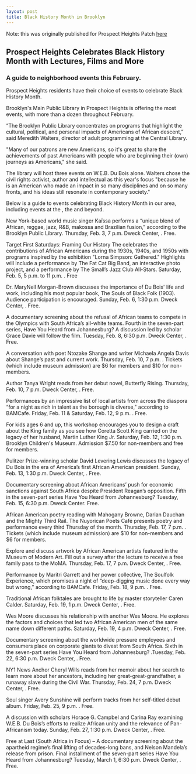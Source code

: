 ```yaml
---
layout: post
title: Black History Month in Brooklyn
---
```



Note: this was originally published for Prospect Heights Patch [here](http://patch.com/new-york/prospectheights/prospect-heights-celebrates-black-history-month-with-660d3d272e)

## Prospect Heights Celebrates Black History Month with Lectures, Films and More
### A guide to neighborhood events this February.

Prospect Heights residents have their choice of events to celebrate Black History Month.

Brooklyn's Main Public Library in Prospect Heights is offering the most events, with more than a dozen throughout February.

“The Brooklyn Public Library concentrates on programs that highlight the cultural, political, and personal impacts of Americans of African descent,” said Meredith Walters, director of adult programming at the Central Library.

"Many of our patrons are new Americans, so it's great to share the achievements of past Americans with people who are beginning their (own) journeys as Americans," she said.

The library will host three events on  W.E.B. Du Bois alone. Walters chose the civil rights activist, author and intellectual as this year's focus "because he is an American who made an impact in so many disciplines and on so many fronts, and his ideas still resonate in contemporary society."

Below is a guide to events celebrating Black History Month in our area, including events at the , the and beyond.  
 
New York-based world music singer Kaïssa performs a “unique blend of African, reggae, jazz, R&B, makossa and Brazilian fusion,” according to the Brooklyn Public Library. Thursday, Feb. 3, 7 p.m. Dweck Center, . Free.

    
Target First Saturdays: Framing Our History The  celebrates the contributions of African Americans during the 1930s, 1940s, and 1950s with programs inspired by the exhibition "Lorna Simpson: Gathered." Highlights will include a performance by The Fat Cat Big Band, an interactive photo project, and a performance by The Small’s Jazz Club All-Stars. Saturday, Feb. 5, 5 p.m. to 11 p.m. . Free

 
 Dr. MaryNell Morgan-Brown discusses the importance of Du Bois' life and work, including his most popular book, The Souls of Black Folk (1903).  Audience participation is encouraged. Sunday, Feb. 6, 1:30 p.m. Dweck Center, . Free.


A documentary screening about the refusal of African teams to compete in the Olympics with South Africa’s all-white teams. Fourth in the seven-part series, Have You Heard from Johannesburg? A discussion led by scholar Grace Davie will follow the film. Tuesday, Feb. 8, 6:30 p.m. Dweck Center, . Free.



A conversation with poet Ntozake Shange and writer Michaela Angela Davis about Shange’s past and current work. Thursday, Feb. 10, 7 p.m. . Tickets (which include museum admission) are $6 for members and $10 for non-members.
 

Author Tanya Wright reads from her debut novel, Butterfly Rising. Thursday, Feb. 10, 7 p.m. Dweck Center, . Free.
 

Performances by an impressive list of local artists from across the diaspora “for a night as rich in talent as the borough is diverse," according to BAMCafe. Friday, Feb. 11 & Saturday, Feb. 12, 9 p.m. . Free.


For kids ages 6 and up, this workshop encourages you to design a craft about the King family as you see how Coretta Scott King carried on the legacy of her husband, Martin Luther King Jr. Saturday, Feb. 12, 1:30 p.m. Brooklyn Children's Museum. Admission $7.50 for non-members and free for members.

 
Pulitzer Prize-winning scholar David Levering Lewis discusses the legacy of Du Bois in the era of America’s first African American president. Sunday, Feb. 13, 1:30 p.m. Dweck Center, . Free.

 
Documentary screening about African Americans’ push for economic sanctions against South Africa despite President Reagan’s opposition. Fifth in the seven-part series Have You Heard from Johannesburg? Tuesday, Feb. 15, 6:30 p.m. Dweck Center. Free.

 
African American poetry reading with Mahogany Browne, Darian Dauchan and the Mighty Third Rail. The Nuyorican Poets Café presents poetry and performance every third Thursday of the month. Thursday, Feb. 17, 7 p.m. . Tickets (which include museum admission) are $10 for non-members and $6 for members.

 
Explore and discuss artwork by African American artists featured in the Museum of Modern Art. Fill out a survey after the lecture to receive a free family pass to the MoMA. Thursday, Feb. 17, 7 p.m. Dweck Center, . Free.

 

Performance by Maritri Garrett and her power collective, The Soulfolk Experience, which promises a night of “deep-digging music done every way but wrong,” according to BAMCafe. Friday, Feb. 18, 9 p.m. . Free.

 
Traditional African folktales are brought to life by master storyteller Caren Calder. Saturday, Feb. 19, 1 p.m. Dweck Center, . Free.

 
Wes Moore discusses his relationship with another Wes Moore. He explores the factors and choices that led two African American men of the same name down different paths. Saturday, Feb. 19, 4 p.m. Dweck Center, . Free.
 

Documentary screening about the worldwide pressure employees and consumers place on corporate giants to divest from South Africa. Sixth in the seven-part series Have You Heard from Johannesburg? .Tuesday, Feb. 22, 6:30 p.m. Dweck Center, . Free.


NY1 News Anchor Cheryl Wills reads from her memoir about her search to learn more about her ancestors, including her great-great-grandfather, a runaway slave during the Civil War. Thursday, Feb. 24, 7 p.m.  Dweck Center, . Free.


Soul singer Avery Sunshine will perform tracks from her self-titled debut album. Friday, Feb. 25, 9 p.m. . Free.


A discussion with scholars Horace G. Campbel  and Carina Ray examining W.E.B. Du Bois’s efforts to realize African unity and the relevance of Pan-Africanism today. Sunday, Feb. 27, 1:30 p.m. Dweck Center, . Free.


Free at Last (South Africa in Focus) – A documentary screening about the apartheid regime’s final lifting of decades-long bans, and Nelson Mandela’s release from prison. Final installment of the seven-part series Have You Heard from Johannesburg? Tuesday, March 1, 6:30 p.m. Dweck Center, . Free.
